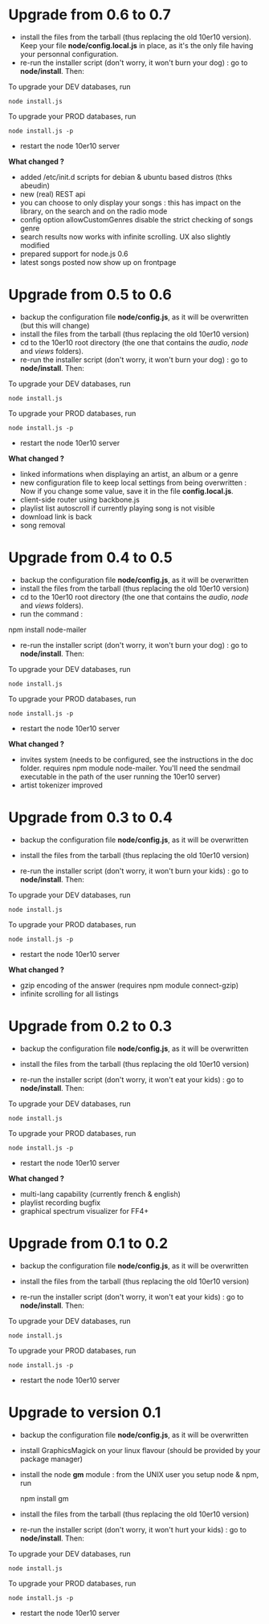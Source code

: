 Upgrade from 0.6 to 0.7
=======================

- install the files from the tarball (thus replacing the old 10er10 version). Keep your file **node/config.local.js** in place, as it's the only file having your personnal configuration.
- re-run the installer script (don't worry, it won't burn your dog) : go to **node/install**. Then:

To upgrade your DEV databases, run

    node install.js

To upgrade your PROD databases, run

    node install.js -p

- restart the node 10er10 server

**What changed ?**

- added /etc/init.d scripts for debian & ubuntu based distros (thks abeudin)
- new (real) REST api
- you can choose to only display your songs : this has impact on the library, on the search and on the radio mode
- config option allowCustomGenres disable the strict checking of songs genre
- search results now works with infinite scrolling. UX also slightly modified
- prepared support for node.js 0.6
- latest songs posted now show up on frontpage

Upgrade from 0.5 to 0.6
=======================

- backup the configuration file **node/config.js**, as it will be overwritten (but this will change)
- install the files from the tarball (thus replacing the old 10er10 version)
- cd to the 10er10 root directory (the one that contains the *audio*, *node* and *views* folders).
- re-run the installer script (don't worry, it won't burn your dog) : go to **node/install**. Then:

To upgrade your DEV databases, run

    node install.js

To upgrade your PROD databases, run

    node install.js -p

- restart the node 10er10 server

**What changed ?**

- linked informations when displaying an artist, an album or a genre
- new configuration file to keep local settings from being overwritten : Now if you change some value, save it in the file **config.local.js**.
- client-side router using backbone.js
- playlist list autoscroll if currently playing song is not visible
- download link is back
- song removal

Upgrade from 0.4 to 0.5
=======================

- backup the configuration file **node/config.js**, as it will be overwritten
- install the files from the tarball (thus replacing the old 10er10 version)
- cd to the 10er10 root directory (the one that contains the *audio*, *node* and *views* folders).
- run the command :

npm install node-mailer

- re-run the installer script (don't worry, it won't burn your dog) : go to **node/install**. Then:

To upgrade your DEV databases, run

    node install.js

To upgrade your PROD databases, run

    node install.js -p

- restart the node 10er10 server

**What changed ?**

- invites system (needs to be configured, see the instructions in the doc folder. requires npm module node-mailer. You'll need the sendmail executable in the path of the user running the 10er10 server)
- artist tokenizer improved

Upgrade from 0.3 to 0.4
=======================

- backup the configuration file **node/config.js**, as it will be overwritten
- install the files from the tarball (thus replacing the old 10er10 version)

- re-run the installer script (don't worry, it won't burn your kids) : go to **node/install**. Then:

To upgrade your DEV databases, run

    node install.js

To upgrade your PROD databases, run

    node install.js -p

- restart the node 10er10 server

**What changed ?**

- gzip encoding of the answer (requires npm module connect-gzip)
- infinite scrolling for all listings

Upgrade from 0.2 to 0.3
=======================

- backup the configuration file **node/config.js**, as it will be overwritten
- install the files from the tarball (thus replacing the old 10er10 version)

- re-run the installer script (don't worry, it won't eat your kids) : go to **node/install**. Then:

To upgrade your DEV databases, run

    node install.js

To upgrade your PROD databases, run

    node install.js -p

- restart the node 10er10 server

**What changed ?**

- multi-lang capability (currently french & english)
- playlist recording bugfix
- graphical spectrum visualizer for FF4+

Upgrade from 0.1 to 0.2
=======================

- backup the configuration file **node/config.js**, as it will be overwritten
- install the files from the tarball (thus replacing the old 10er10 version)

- re-run the installer script (don't worry, it won't eat your kids) : go to **node/install**. Then:

To upgrade your DEV databases, run

    node install.js

To upgrade your PROD databases, run

    node install.js -p

- restart the node 10er10 server

Upgrade to version 0.1
======================

- backup the configuration file **node/config.js**, as it will be overwritten
- install GraphicsMagick on your linux flavour (should be provided by your package manager)
- install the node **gm** module : from the UNIX user you setup node & npm, run

    npm install gm

- install the files from the tarball (thus replacing the old 10er10 version)

- re-run the installer script (don't worry, it won't hurt your kids) : go to **node/install**. Then:

To upgrade your DEV databases, run

    node install.js

To upgrade your PROD databases, run

    node install.js -p

- restart the node 10er10 server
